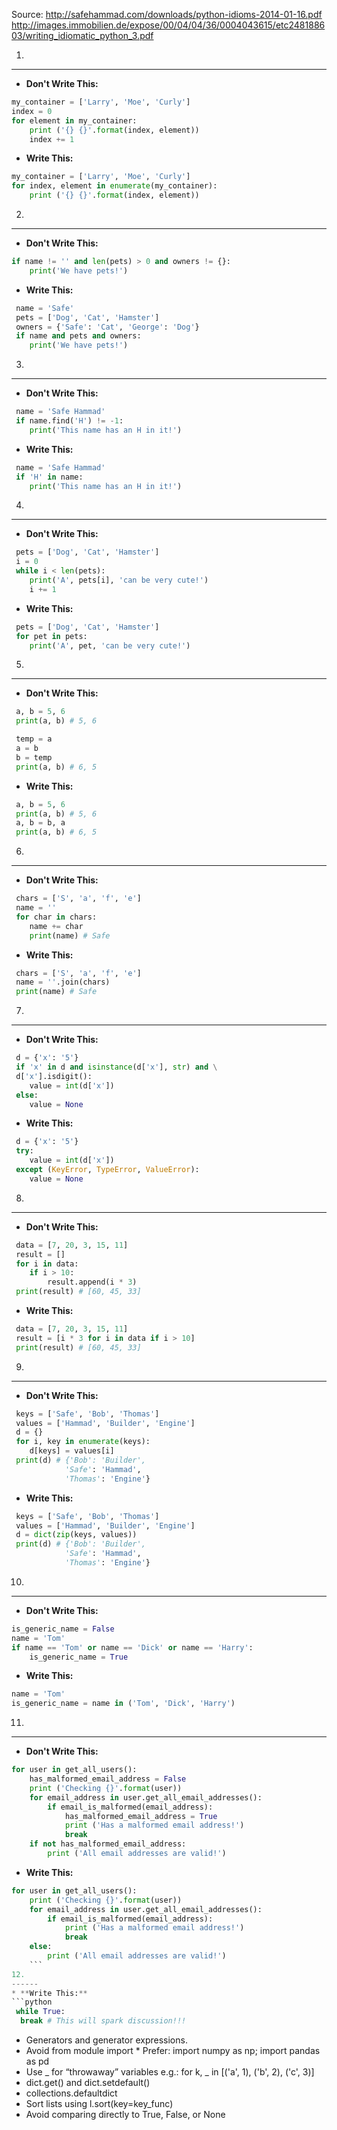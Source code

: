 Source: http://safehammad.com/downloads/python-idioms-2014-01-16.pdf
http://images.immobilien.de/expose/00/04/04/36/0004043615/etc248188603/writing_idiomatic_python_3.pdf

1. 
------
 
* **Don't Write This:**
```python 
my_container = ['Larry', 'Moe', 'Curly']
index = 0
for element in my_container:
    print ('{} {}'.format(index, element))
    index += 1
```
* **Write This:**
```python
my_container = ['Larry', 'Moe', 'Curly']
for index, element in enumerate(my_container):
    print ('{} {}'.format(index, element))
```
2. 
------
* **Don't Write This:**
```python
if name != '' and len(pets) > 0 and owners != {}:
    print('We have pets!')

```
* **Write This:**
```python
 name = 'Safe'
 pets = ['Dog', 'Cat', 'Hamster']
 owners = {'Safe': 'Cat', 'George': 'Dog'}
 if name and pets and owners:
    print('We have pets!')
```
3. 
------
* **Don't Write This:**
```python
 name = 'Safe Hammad'
 if name.find('H') != -1:
    print('This name has an H in it!')
```
* **Write This:**
```python
 name = 'Safe Hammad'
 if 'H' in name:
    print('This name has an H in it!')
```
4. 
------
* **Don't Write This:**
```python
 pets = ['Dog', 'Cat', 'Hamster']
 i = 0
 while i < len(pets):
    print('A', pets[i], 'can be very cute!')
    i += 1
```
* **Write This:**
```python
 pets = ['Dog', 'Cat', 'Hamster']
 for pet in pets:
    print('A', pet, 'can be very cute!')
```
5. 
------
* **Don't Write This:**
```python
 a, b = 5, 6
 print(a, b) # 5, 6

 temp = a
 a = b
 b = temp
 print(a, b) # 6, 5

```
* **Write This:**
```python
 a, b = 5, 6
 print(a, b) # 5, 6
 a, b = b, a
 print(a, b) # 6, 5

```
6. 
------
* **Don't Write This:**
```python
 chars = ['S', 'a', 'f', 'e']
 name = ''
 for char in chars:
    name += char
    print(name) # Safe

```
* **Write This:**
```python
 chars = ['S', 'a', 'f', 'e']
 name = ''.join(chars)
 print(name) # Safe

```
7. 
------
* **Don't Write This:**
```python
 d = {'x': '5'}
 if 'x' in d and isinstance(d['x'], str) and \
 d['x'].isdigit():
    value = int(d['x'])
 else:
    value = None
```
* **Write This:**
```python
 d = {'x': '5'}
 try:
    value = int(d['x'])
 except (KeyError, TypeError, ValueError):
    value = None
```
8. 
------
* **Don't Write This:**
```python
 data = [7, 20, 3, 15, 11]
 result = []
 for i in data:
    if i > 10:
        result.append(i * 3)
 print(result) # [60, 45, 33]

```
* **Write This:**
```python
 data = [7, 20, 3, 15, 11]
 result = [i * 3 for i in data if i > 10]
 print(result) # [60, 45, 33]

```
9. 
------
* **Don't Write This:**
```python
 keys = ['Safe', 'Bob', 'Thomas']
 values = ['Hammad', 'Builder', 'Engine']
 d = {}
 for i, key in enumerate(keys):
    d[keys] = values[i]
 print(d) # {'Bob': 'Builder',
            'Safe': 'Hammad',
            'Thomas': 'Engine'}
```
* **Write This:**
```python
 keys = ['Safe', 'Bob', 'Thomas']
 values = ['Hammad', 'Builder', 'Engine']
 d = dict(zip(keys, values))
 print(d) # {'Bob': 'Builder',
            'Safe': 'Hammad',
            'Thomas': 'Engine'}
```
10. 
------
* **Don't Write This:**
```python
is_generic_name = False
name = 'Tom'
if name == 'Tom' or name == 'Dick' or name == 'Harry':
    is_generic_name = True
```
* **Write This:**
```python
name = 'Tom'
is_generic_name = name in ('Tom', 'Dick', 'Harry')
```
11. 
------
* **Don't Write This:**
```python
for user in get_all_users():
    has_malformed_email_address = False
    print ('Checking {}'.format(user))
    for email_address in user.get_all_email_addresses():
        if email_is_malformed(email_address):
            has_malformed_email_address = True
            print ('Has a malformed email address!')
            break
    if not has_malformed_email_address:
        print ('All email addresses are valid!')

```
* **Write This:**
```python
for user in get_all_users():
    print ('Checking {}'.format(user))
    for email_address in user.get_all_email_addresses():
        if email_is_malformed(email_address):
            print ('Has a malformed email address!')
            break
    else:
        print ('All email addresses are valid!')
    ```
12. 
------
* **Write This:**
```python
 while True:
  break # This will spark discussion!!!
```  
* Generators and generator expressions.
* Avoid from module import *
 Prefer: import numpy as np; import pandas as pd
* Use _ for “throwaway” variables e.g.:
for k, _ in [('a', 1), ('b', 2), ('c', 3)]
* dict.get() and dict.setdefault()
* collections.defaultdict
* Sort lists using l.sort(key=key_func)
* Avoid comparing directly to True, False, or None






